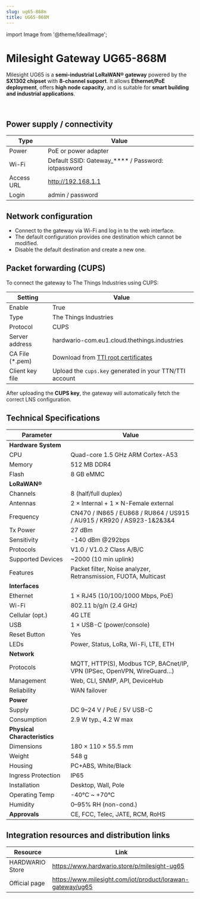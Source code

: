 ```yaml
---
slug: ug65-868m
title: UG65-868M
---
```


import Image from '@theme/IdealImage';

# Milesight Gateway UG65-868M

Milesight UG65 is a **semi-industrial LoRaWAN® gateway** powered by the **SX1302 chipset** with **8-channel support**. It allows **Ethernet/PoE deployment**, offers **high node capacity**, and is suitable for **smart building and industrial applications**.  

<div class="container">
  <div class="row">
    <div class="col col--8">
      <div style={{ width: '500px', height: '500px' }}>
        <Image img={require('./ug65-868m.png')} />
      </div>
    </div>
    <div class="col col--24"></div>
  </div>
</div>
<br />

## Power supply / connectivity
| Type        | Value                                   |
|-------------|-----------------------------------------|
| Power       | PoE or power adapter                    |
| Wi-Fi       | Default SSID: Gateway_**** / Password: iotpassword |
| Access URL  | http://192.168.1.1                      |
| Login       | admin / password                        |

## Network configuration
- Connect to the gateway via Wi-Fi and log in to the web interface.  
- The default configuration provides one destination which cannot be modified.  
- Disable the default destination and create a new one.  

## Packet forwarding (CUPS)
To connect the gateway to The Things Industries using CUPS:  

| Setting         | Value                                                                 |
|-----------------|-----------------------------------------------------------------------|
| Enable          | True                                                                  |
| Type            | The Things Industries                                                 |
| Protocol        | CUPS                                                                  |
| Server address  | hardwario-com.eu1.cloud.thethings.industries                          |
| CA File (*.pem) | Download from [TTI root certificates](https://www.thethingsindustries.com/docs/concepts/advanced/root-certificates/) |
| Client key file | Upload the `cups.key` generated in your TTN/TTI account               |

After uploading the **CUPS key**, the gateway will automatically fetch the correct LNS configuration.  

## Technical Specifications

| **Parameter** | **Value** |
|---------------|-----------|
| **Hardware System** | |
| CPU | Quad-core 1.5 GHz ARM Cortex-A53 |
| Memory | 512 MB DDR4 |
| Flash | 8 GB eMMC |
| **LoRaWAN®** | |
| Channels | 8 (half/full duplex) |
| Antennas | 2 × Internal + 1 × N-Female external |
| Frequency | CN470 / IN865 / EU868 / RU864 / US915 / AU915 / KR920 / AS923-1&2&3&4 |
| Tx Power | 27 dBm |
| Sensitivity | -140 dBm @292bps |
| Protocols | V1.0 / V1.0.2 Class A/B/C |
| Supported Devices | ~2000 (10 min uplink) |
| Features | Packet filter, Noise analyzer, Retransmission, FUOTA, Multicast |
| **Interfaces** | |
| Ethernet | 1 × RJ45 (10/100/1000 Mbps, PoE) |
| Wi-Fi | 802.11 b/g/n (2.4 GHz) |
| Cellular (opt.) | 4G LTE |
| USB | 1 × USB-C (power/console) |
| Reset Button | Yes |
| LEDs | Power, Status, LoRa, Wi-Fi, LTE, ETH |
| **Network** | |
| Protocols | MQTT, HTTP(S), Modbus TCP, BACnet/IP, VPN (IPSec, OpenVPN, WireGuard…) |
| Management | Web, CLI, SNMP, API, DeviceHub |
| Reliability | WAN failover |
| **Power** | |
| Supply | DC 9–24 V / PoE / 5V USB-C |
| Consumption | 2.9 W typ., 4.2 W max |
| **Physical Characteristics** | |
| Dimensions | 180 × 110 × 55.5 mm |
| Weight | 548 g |
| Housing | PC+ABS, White/Black |
| Ingress Protection | IP65 |
| Installation | Desktop, Wall, Pole |
| Operating Temp | -40°C ~ +70°C |
| Humidity | 0–95% RH (non-cond.) |
| **Approvals** | CE, FCC, Telec, JATE, RCM, RoHS |

## Integration resources and distribution links
| Resource        | Link                                                                 |
|-----------------|----------------------------------------------------------------------|
| HARDWARIO Store | https://www.hardwario.store/p/milesight-ug65                         |
| Official page   | https://www.milesight.com/iot/product/lorawan-gateway/ug65           |